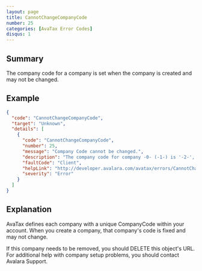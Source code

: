 ```yaml
---
layout: page
title: CannotChangeCompanyCode
number: 25
categories: [AvaTax Error Codes]
disqus: 1
---
```


## Summary

The company code for a company is set when the company is created and may not be changed.

## Example

```json
{
  "code": "CannotChangeCompanyCode",
  "target": "Unknown",
  "details": [
    {
      "code": "CannotChangeCompanyCode",
      "number": 25,
      "message": "Company Code cannot be changed.",
      "description": "The company code for company -0- (-1-) is '-2-', but you provided '-3-'",
      "faultCode": "Client",
      "helpLink": "http://developer.avalara.com/avatax/errors/CannotChangeCompanyCode",
      "severity": "Error"
    }
  ]
}
```

## Explanation

AvaTax defines each company with a unique CompanyCode within your account.  When you create a company, that company's code is fixed and may not change.  

If this company needs to be removed, you should DELETE this object's URL.  For additional help with company setup problems, you should contact Avalara Support.
